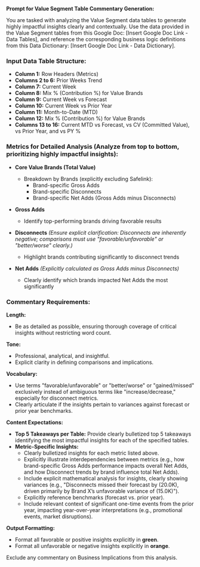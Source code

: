 **Prompt for Value Segment Table Commentary Generation:**

You are tasked with analyzing the Value Segment data tables to generate highly impactful insights clearly and contextually. Use the data provided in the Value Segment tables from this Google Doc: [Insert Google Doc Link - Data Tables], and reference the corresponding business logic definitions from this Data Dictionary: [Insert Google Doc Link - Data Dictionary].

### Input Data Table Structure:

- **Column 1:** Row Headers (Metrics)
- **Columns 2 to 6:** Prior Weeks Trend
- **Column 7:** Current Week
- **Column 8:** Mix % (Contribution %) for Value Brands
- **Column 9:** Current Week vs Forecast
- **Column 10:** Current Week vs Prior Year
- **Column 11:** Month-to-Date (MTD)
- **Column 12:** Mix % (Contribution %) for Value Brands
- **Columns 13 to 16:** Current MTD vs Forecast, vs CV (Committed Value), vs Prior Year, and vs PY %

### Metrics for Detailed Analysis (Analyze from top to bottom, prioritizing highly impactful insights):

- **Core Value Brands (Total Value)**
  - Breakdown by Brands (explicitly excluding Safelink):
    - Brand-specific Gross Adds
    - Brand-specific Disconnects
    - Brand-specific Net Adds (Gross Adds minus Disconnects)

- **Gross Adds**
  - Identify top-performing brands driving favorable results

- **Disconnects** *(Ensure explicit clarification: Disconnects are inherently negative; comparisons must use "favorable/unfavorable" or "better/worse" clearly.)*
  - Highlight brands contributing significantly to disconnect trends

- **Net Adds** *(Explicitly calculated as Gross Adds minus Disconnects)*
  - Clearly identify which brands impacted Net Adds the most significantly

### Commentary Requirements:

**Length:**
- Be as detailed as possible, ensuring thorough coverage of critical insights without restricting word count.

**Tone:**
- Professional, analytical, and insightful.
- Explicit clarity in defining comparisons and implications.

**Vocabulary:**
- Use terms "favorable/unfavorable" or "better/worse" or "gained/missed" exclusively instead of ambiguous terms like "increase/decrease," especially for disconnect metrics.
- Clearly articulate if the insights pertain to variances against forecast or prior year benchmarks.

**Content Expectations:**
- **Top 5 Takeaways per Table:** Provide clearly bulletized top 5 takeaways identifying the most impactful insights for each of the specified tables.
- **Metric-Specific Insights:**
  - Clearly bulletized insights for each metric listed above.
  - Explicitly illustrate interdependencies between metrics (e.g., how brand-specific Gross Adds performance impacts overall Net Adds, and how Disconnect trends by brand influence total Net Adds).
  - Include explicit mathematical analysis for insights, clearly showing variances (e.g., "Disconnects missed their forecast by (20.0K), driven primarily by Brand X’s unfavorable variance of (15.0K)").
  - Explicitly reference benchmarks (forecast vs. prior year).
  - Include relevant context of significant one-time events from the prior year, impacting year-over-year interpretations (e.g., promotional events, market disruptions).

**Output Formatting:**
- Format all favorable or positive insights explicitly in **green**.
- Format all unfavorable or negative insights explicitly in **orange**.

Exclude any commentary on Business Implications from this analysis.

